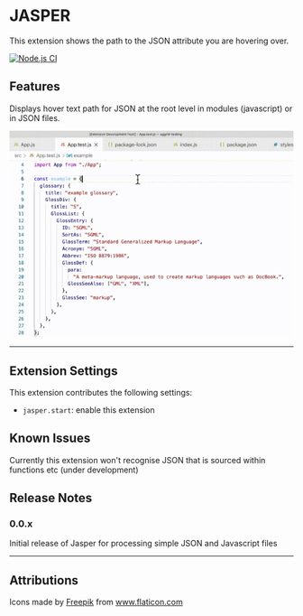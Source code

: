 # JASPER

This extension shows the path to the JSON attribute you are hovering over.

[![Node.js CI](https://github.com/stevenhankin/jasper/actions/workflows/node.js.yml/badge.svg)](https://github.com/stevenhankin/jasper/actions/workflows/node.js.yml)

## Features

Displays hover text path for JSON at the root level in modules (javascript) or in JSON files.

![Usage](https://raw.githubusercontent.com/stevenhankin/jasper/main/images/jasper.gif)

---

## Extension Settings

This extension contributes the following settings:

- `jasper.start`: enable this extension

## Known Issues

Currently this extension won't recognise JSON that is sourced within functions etc (under development)

## Release Notes

### 0.0.x

Initial release of Jasper for processing simple JSON and Javascript files

---

## Attributions

<div>Icons made by <a href="https://www.freepik.com" title="Freepik">Freepik</a> from <a href="https://www.flaticon.com/" title="Flaticon">www.flaticon.com</a></div>
